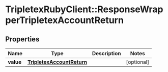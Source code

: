 # TripletexRubyClient::ResponseWrapperTripletexAccountReturn

## Properties
Name | Type | Description | Notes
------------ | ------------- | ------------- | -------------
**value** | [**TripletexAccountReturn**](TripletexAccountReturn.md) |  | [optional] 


